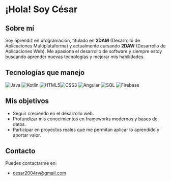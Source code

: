 # ¡Hola! Soy César

## Sobre mí
Soy aprendiz en programación, titulado en **2DAM** (Desarrollo de Aplicaciones Multiplataforma) y actualmente cursando **2DAW** (Desarrollo de Aplicaciones Web). Me apasiona el desarrollo de software y siempre estoy buscando aprender nuevas tecnologías y mejorar mis habilidades.

## Tecnologías que manejo

![Java](https://img.shields.io/badge/java-%23ED8B00.svg?style=for-the-badge&logo=java&logoColor=white)
![Kotlin](https://img.shields.io/badge/kotlin-%230095D5.svg?style=for-the-badge&logo=kotlin&logoColor=white)
![HTML5](https://img.shields.io/badge/html5-%23E34F26.svg?style=for-the-badge&logo=html5&logoColor=white)![CSS3](https://img.shields.io/badge/css3-%231572B6.svg?style=for-the-badge&logo=css3&logoColor=white)
![Angular](https://img.shields.io/badge/angular-%23DD0031.svg?style=for-the-badge&logo=angular&logoColor=white)
![SQL](https://img.shields.io/badge/SQL-%23007ACC.svg?style=for-the-badge&logo=mysql&logoColor=white)
![Firebase](https://img.shields.io/badge/firebase-%23FFCA28.svg?style=for-the-badge&logo=firebase&logoColor=black)

## Mis objetivos
- Seguir creciendo en el desarrollo web.  
- Profundizar mis conocimientos en frameworks modernos y bases de datos.  
- Participar en proyectos reales que me permitan aplicar lo aprendido y aportar valor.

## Contacto
Puedes contactarme en:  
- cesar2004rv@gmail.com
